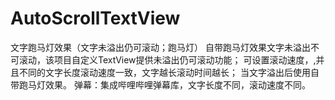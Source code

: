 # AutoScrollTextView
文字跑马灯效果（文字未溢出仍可滚动；跑马灯）
自带跑马灯效果文字未溢出不可滚动，该项目自定义TextView提供未溢出仍可滚动功能；
可设置滚动速度，,并且不同的文字长度滚动速度一致，文字越长滚动时间越长；
当文字溢出后使用自带跑马灯效果。
弹幕：集成哔哩哔哩弹幕库，文字长度不同，滚动速度不同。
